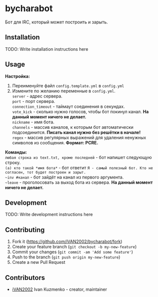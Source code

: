 # bycharabot

Бот для IRC, который может построить и зарыть.

## Installation

TODO: Write installation instructions here

## Usage

**Настройка:**  
1. Переименуйте файл `config.template.yml` в `config.yml`
2. Измените по желанию переменные в `config.yml`.  
`server` - адрес сервера.  
`port` - порт сервера.  
`connection_timeout` - таймаут соединения в секундах.  
`vote_kick` - сколько нужно голосов, чтобы бот покинул канал. **На данный момент ничего не делает.**  
`nickname` - имя бота.  
`channels` - массив каналов, к которым бот автоматически подсоединится. **Писать канал нужно без решётки в начале!**  
`regex` - массив регулярных выражений для удаления ненужных символов из сообщения. **Формат: PCRE.**  

**Команды:**  
`любая строка из text.txt, кроме последней` - бот напишет следующую строку.  
`(а) кто такой *имя бота*` - бот ответит `Я - самый полезный бот. Кто не согласен, тот будет построен и зарыт.`  
`~inv #канал` - бот зайдёт на канал из первого аргумента.  
`~leave` - проголосовать за выход бота из сервера. **На данный момент ничего не делает.**  

## Development

TODO: Write development instructions here

## Contributing

1. Fork it (<https://github.com/iVAN2002/bycharabot/fork>)
2. Create your feature branch (`git checkout -b my-new-feature`)
3. Commit your changes (`git commit -am 'Add some feature'`)
4. Push to the branch (`git push origin my-new-feature`)
5. Create a new Pull Request

## Contributors

- [iVAN2002](https://github.com/iVAN2002) Ivan Kuzmenko - creator, maintainer
